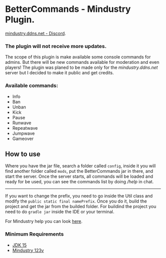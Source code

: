 # BetterCommands - Mindustry Plugin.
[mindustry.ddns.net - Discord](https://discord.gg/6gaRWsp).

### The plugin will not receive more updates.

The scope of this plugin is make available some console commands for admins. But there will be new commands available for moderation and even players!
The plugin was planed to be made only for the *mindustry.ddns.net* server but I decided to make it public and get credits.

### Available commands:

- Info
- Ban
- Unban
- Kick
- Pause
- Runwave
- Repeatwave
- Jumpwave
- Gameover

## How to use

Where you have the jar file, search a folder called `config`, inside it you will find another folder called `mods`, put the BetterCommands jar in there, and start the server. Once the server starts, all commands will be loaded and ready for be used, you can see the commands list by doing */help* in chat.

---

If you want to change the prefix, you need to go inside the Util class and modify the `public static final namePrefix`. Once you do it, build the project and get the jar from the builded folder. For buildind the project you need to do `gradle jar` inside the IDE or your terminal.

For Mindustry help you can look [here](https://github.com/Anuken/Mindustry/blob/master/README.md).

### Minimum Requirements

- [JDK 15](https://adoptopenjdk.net/)
- [Mindustry 123v](https://anuke.itch.io/mindustry)
